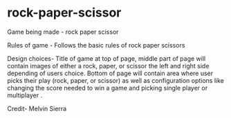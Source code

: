 # rock-paper-scissor 
Game being made - rock paper scissor 

Rules of game - Follows the basic rules of rock paper scissors 

Design choices- Title of game at top of page, middle part of page will contain images of either a rock, paper, or scissor the left and right side depending of users choice. Bottom of page will contain area where user picks their play (rock, paper, or scissor) as well as configuration options like changing the score needed to win a game and picking single player or multiplayer . 

Credit- Melvin Sierra
